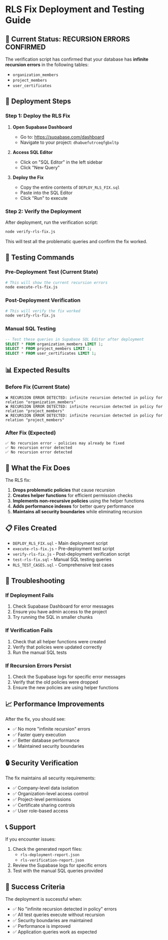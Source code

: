 # RLS Fix Deployment and Testing Guide

## 🚨 Current Status: RECURSION ERRORS CONFIRMED

The verification script has confirmed that your database has **infinite recursion errors** in the following tables:
- `organization_members`
- `project_members` 
- `user_certificates`

## 🚀 Deployment Steps

### Step 1: Deploy the RLS Fix

1. **Open Supabase Dashboard**
   - Go to: https://supabase.com/dashboard
   - Navigate to your project: `dhabuefutrceqfgbxltp`

2. **Access SQL Editor**
   - Click on "SQL Editor" in the left sidebar
   - Click "New Query"

3. **Deploy the Fix**
   - Copy the entire contents of `DEPLOY_RLS_FIX.sql`
   - Paste into the SQL Editor
   - Click "Run" to execute

### Step 2: Verify the Deployment

After deployment, run the verification script:

```bash
node verify-rls-fix.js
```

This will test all the problematic queries and confirm the fix worked.

## 🧪 Testing Commands

### Pre-Deployment Test (Current State)
```bash
# This will show the current recursion errors
node execute-rls-fix.js
```

### Post-Deployment Verification
```bash
# This will verify the fix worked
node verify-rls-fix.js
```

### Manual SQL Testing
```sql
-- Test these queries in Supabase SQL Editor after deployment
SELECT * FROM organization_members LIMIT 1;
SELECT * FROM project_members LIMIT 1;
SELECT * FROM user_certificates LIMIT 1;
```

## 📊 Expected Results

### Before Fix (Current State)
```
❌ RECURSION ERROR DETECTED: infinite recursion detected in policy for relation "organization_members"
❌ RECURSION ERROR DETECTED: infinite recursion detected in policy for relation "project_members"
❌ RECURSION ERROR DETECTED: infinite recursion detected in policy for relation "project_members"
```

### After Fix (Expected)
```
✅ No recursion error - policies may already be fixed
✅ No recursion error detected
✅ No recursion error detected
```

## 🔧 What the Fix Does

The RLS fix:

1. **Drops problematic policies** that cause recursion
2. **Creates helper functions** for efficient permission checks
3. **Implements non-recursive policies** using the helper functions
4. **Adds performance indexes** for better query performance
5. **Maintains all security boundaries** while eliminating recursion

## 📋 Files Created

- `DEPLOY_RLS_FIX.sql` - Main deployment script
- `execute-rls-fix.js` - Pre-deployment test script
- `verify-rls-fix.js` - Post-deployment verification script
- `test-rls-fix.sql` - Manual SQL testing queries
- `RLS_TEST_CASES.sql` - Comprehensive test cases

## 🚨 Troubleshooting

### If Deployment Fails
1. Check Supabase Dashboard for error messages
2. Ensure you have admin access to the project
3. Try running the SQL in smaller chunks

### If Verification Fails
1. Check that all helper functions were created
2. Verify that policies were updated correctly
3. Run the manual SQL tests

### If Recursion Errors Persist
1. Check the Supabase logs for specific error messages
2. Verify that the old policies were dropped
3. Ensure the new policies are using helper functions

## 📈 Performance Improvements

After the fix, you should see:
- ✅ No more "infinite recursion" errors
- ✅ Faster query execution
- ✅ Better database performance
- ✅ Maintained security boundaries

## 🔒 Security Verification

The fix maintains all security requirements:
- ✅ Company-level data isolation
- ✅ Organization-level access control
- ✅ Project-level permissions
- ✅ Certificate sharing controls
- ✅ User role-based access

## 📞 Support

If you encounter issues:
1. Check the generated report files:
   - `rls-deployment-report.json`
   - `rls-verification-report.json`
2. Review the Supabase logs for specific errors
3. Test with the manual SQL queries provided

## 🎯 Success Criteria

The deployment is successful when:
- ✅ No "infinite recursion detected in policy" errors
- ✅ All test queries execute without recursion
- ✅ Security boundaries are maintained
- ✅ Performance is improved
- ✅ Application queries work as expected
